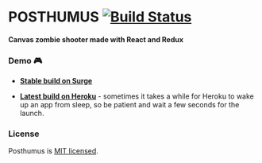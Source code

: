 # POSTHUMUS [![Build Status](https://travis-ci.org/praghus/posthumus.svg?branch=master)](https://travis-ci.org/praghus/posthumus)
#### Canvas zombie shooter made with React and Redux

### Demo :video_game: 

* **[Stable build on Surge](https://posthumus.surge.sh/)**

* **[Latest build on Heroku](https://posthumus.herokuapp.com/)** - sometimes it takes a while for Heroku to wake up an app from sleep, so be patient and wait a few seconds for the launch.

### License

Posthumus is [MIT licensed](./LICENSE).
